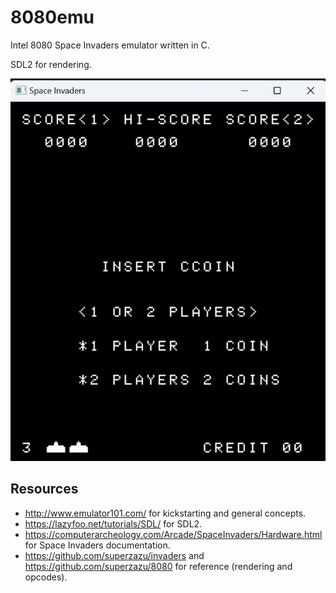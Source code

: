 # 8080emu
Intel 8080 Space Invaders emulator written in C.

SDL2 for rendering.


![alt text](attractscreen1.png)


## Resources
- http://www.emulator101.com/ for kickstarting and general concepts.
- https://lazyfoo.net/tutorials/SDL/ for SDL2.
- https://computerarcheology.com/Arcade/SpaceInvaders/Hardware.html for Space Invaders documentation.
- https://github.com/superzazu/invaders and https://github.com/superzazu/8080 for reference (rendering and opcodes).


